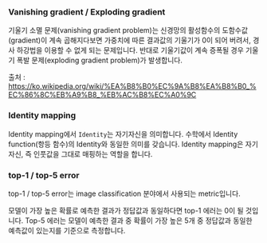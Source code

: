 ### Vanishing gradient / Exploding gradient

기울기 소멸 문제(vanishing gradient problem)는 신경망의 활성함수의 도함수값(gradient)이 계속 곱해지다보면 가중치에 따른 결과값의 기울기가 0이 되어 버려서, 경사 하강법을 이용할 수 없게 되는 문제입니다. 반대로 기울기값이 계속 증폭될 경우 기울기 폭발 문제(exploding gradient problem)가 발생합니다.

출처 : https://ko.wikipedia.org/wiki/%EA%B8%B0%EC%9A%B8%EA%B8%B0_%EC%86%8C%EB%A9%B8_%EB%AC%B8%EC%A0%9C

### Identity mapping

Identity mapping에서 `Identity`는 자기자신을 의미합니다. 수학에서 Identity function(항등 함수)의 Identity와 동일한 의미를 갖습니다. Identity mapping은 자기자신, 즉 인풋값을 그대로 매핑하는 역할을 합니다.

### top-1 / top-5 error

top-1 / top-5 error는 image classification 분야에서 사용되는 metric입니다.

모델이 가장 높은 확률로 예측한 결과가 정답값과 동일하다면 top-1 에러는 0이 될 것입니다. Top-5 에러는 모델이 예측한 결과 중 확률이 가장 높은 5개 중 정답값과 동일한 예측값이 있는지를 기준으로 측정합니다.